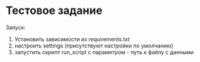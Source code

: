 # Тестовое задание
Запуск:
1. Установить зависимости из requirements.txt
2. настроить settings (присутствуют настройки по умолчанию)
3. запустить скрипт run_script с параметром - путь к файлу с данными